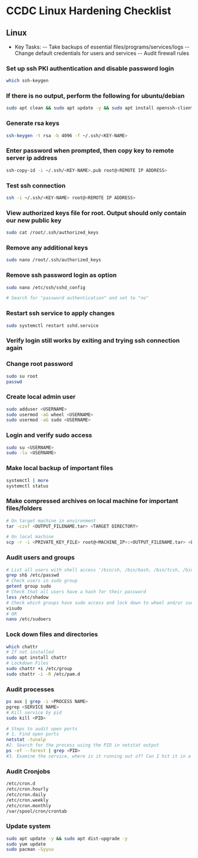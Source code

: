 # CCDC Linux Hardening Checklist

## Linux

- Key Tasks:
  -- Take backups of essential files/programs/services/logs
  -- Change default credentials for users and services
  -- Audit firewall rules

### Set up ssh PKI authentication and disable password login

```bash
which ssh-keygen
```

### If there is no output, perform the following for ubuntu/debian

```bash
sudo apt clean && sudo apt update -y && sudo apt install openssh-client -y
```

### Generate rsa keys

```bash
ssh-keygen -t rsa -b 4096 -f ~/.ssh/<KEY-NAME>
```

### Enter password when prompted, then copy key to remote server ip address

```bash
ssh-copy-id -i ~/.ssh/<KEY-NAME>.pub root@<REMOTE IP ADDRESS>
```

### Test ssh connection

```bash
ssh -i ~/.ssh/<KEY-NAME> root@<REMOTE IP ADDRESS>
```

### View authorized keys file for root. Output should only contain our new public key

```bash
sudo cat /root/.ssh/authorized_keys
```

### Remove any additional keys

```bash
sudo nano /root/.ssh/authorized_keys
```

### Remove ssh password login as option

```bash
sudo nano /etc/ssh/sshd_config

# Search for "password authentication" and set to "no"
```

### Restart ssh service to apply changes

```bash
sudo systemctl restart sshd.service
```

### Verify login still works by exiting and trying ssh connection again

### Change root password

```bash
sudo su root
passwd
```

### Create local admin user

```bash
sudo adduser <USERNAME>
sudo usermod -aG wheel <USERNAME>
sudo usermod -aG sudo <USERNAME>
```

### Login and verify sudo access

```bash
sudo su <USERNAME>
sudo -lu <USERNAME>
```

### Make local backup of important files

```bash
systemctl | more
systemctl status
```

### Make compressed archives on local machine for important files/folders
```bash
# On target machine in environment
tar -czvf <OUTPUT_FILENAME.tar> <TARGET DIRECTORY>

# On local machine
scp -r -i <PRIVATE_KEY_FILE> root@<MACHINE_IP>:<OUTPUT_FILENAME.tar> <LOCAL_DIRECTORY>
```

### Audit users and groups

```bash
# List all users with shell access '/bin/sh, /bin/bash, /bin/tcsh, /bin/zsh, etc.'
grep sh$ /etc/passwd
# Check users in sudo group 
getent group sudo
# Check that all users have a hash for their password
less /etc/shadow
# Check which groups have sudo access and lock down to wheel and/or sudo group
visudo
# OR
nano /etc/sudoers
```

### Lock down files and directories

```bash
which chattr
# If not installed
sudo apt install chattr
# Lockdown Files
sudo chattr +i /etc/group
sudo chattr -i -R /etc/pam.d
```

### Audit processes

```bash
ps aux | grep -i <PROCESS NAME>
pgrep <SERVICE NAME>
# Kill service by pid
sudo kill <PID>
```

```bash
# Steps to audit open ports
# 1. Find open ports
netstat -tunalp
#2. Search for the process using the PID in netstat output
ps -ef --forest | grep <PID>
#3. Examine the service, where is it running out of? Can I hit it in a browser? Any obvious vulnerabilities?
```

### Audit Cronjobs

```bash
/etc/cron.d
/etc/cron.hourly
/etc/cron.daily
/etc/cron.weekly
/etc/cron.monthly
/var/spool/cron/crontab
```

### Update system

```bash
sudo apt update -y && sudo apt dist-upgrade -y
sudo yum update
sudo pacman -Syyuu
```
